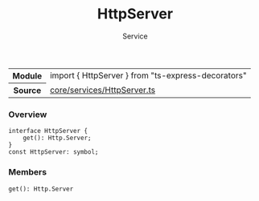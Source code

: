 <header class="symbol-info-header">    <h1 id="httpserver">HttpServer</h1>    <label class="symbol-info-type-label service">Service</label>      </header>
<section class="symbol-info">      <table class="is-full-width">        <tbody>        <tr>          <th>Module</th>          <td>            <div class="lang-typescript">                <span class="token keyword">import</span> { HttpServer }                 <span class="token keyword">from</span>                 <span class="token string">"ts-express-decorators"</span>                            </div>          </td>        </tr>        <tr>          <th>Source</th>          <td>            <a href="https://romakita.github.io/ts-express-decorators/#//blob/v2.14.2/src/core/services/HttpServer.ts#L0-L0">                core/services/HttpServer.ts            </a>        </td>        </tr>                </tbody>      </table>    </section>

### Overview

<pre><code class="typescript-lang"><span class="token keyword">interface</span> HttpServer <span class="token punctuation">{</span>
    <span class="token function">get</span><span class="token punctuation">(</span><span class="token punctuation">)</span><span class="token punctuation">:</span> Http.Server<span class="token punctuation">;</span>
<span class="token punctuation">}</span>
<span class="token keyword">const</span> HttpServer<span class="token punctuation">:</span> symbol<span class="token punctuation">;</span></code></pre>

### Members

<div class="method-overview"><pre><code class="typescript-lang"><span class="token function">get</span><span class="token punctuation">(</span><span class="token punctuation">)</span><span class="token punctuation">:</span> Http.Server</code></pre></div>
